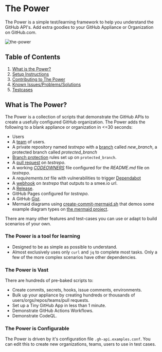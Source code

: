 # The Power
The Power is a simple test/learning framework to help you understand the GitHub API's. Add extra goodies to your GitHub Appliance or Organization on GitHub.com.

![the-power](https://github.com/gm3dmo/the-power/actions/workflows/the-power.yml/badge.svg)


## Table of Contents

1. [What is the Power?](#what-is-the-power)
2. [Setup Instructions](docs/setup.md)
3. [Contributing to The Power](CONTRIBUTING.md)
4. [Known Issues/Problems/Solutions](docs/known-issues.md)
5. [Testcases](docs/testcases.md)

## What is The Power?
The Power is a collection of scripts that demonstrate the GitHub APIs to create a usefully configured GitHub organization. The Power adds the following to a blank appliance or organization in <=30 seconds:

* Users
* A [team](https://docs.github.com/en/github/setting-up-and-managing-organizations-and-teams/about-teams) of users.
* A private repository named *testrepo* with a [branch](https://docs.github.com/en/github/collaborating-with-issues-and-pull-requests/creating-and-deleting-branches-within-your-repository) called *new_branch*,  a protected branch called *protected_branch*
* [Branch protection](https://docs.github.com/en/github/administering-a-repository/about-protected-branches) rules set up on `protected_branch`.
* A [pull request](https://docs.github.com/en/github/collaborating-with-issues-and-pull-requests/about-pull-requests) on *testrepo*.
* A working [*CODEOWNERS*](https://docs.github.com/en/github/creating-cloning-and-archiving-repositories/about-code-owners) file configured for the *README.md* file on *testrepo*.
* A *requirements.txt* file with vulnerabilities to trigger [Dependabot](https://docs.github.com/en/code-security/dependabot)
* A [webhook](https://docs.github.com/en/developers/webhooks-and-events/about-webhooks) on *testrepo* that outputs to a smee.io url.
* A [Release](https://docs.github.com/en/github/administering-a-repository/managing-releases-in-a-repository).
* GitHub Pages configured for *testrepo*.
* A GitHub [Gist](https://docs.github.com/en/github/writing-on-github/creating-gists).
* Mermaid diagrams using [create-commit-mermaid.sh](create-commit-mermaid.sh) that demos some example diagram types on [the mermaid project](https://mermaid-js.github.io/mermaid/#/n00b-gettingStarted).

There are many other features and test-cases you can use or adapt to build scenarios of your own.

### The Power is a tool for learning
- Designed to be as simple as possible to understand. 
- Almost exclusively uses only `curl` and `jq` to complete most tasks. Only a few of the more complex scenarios have other dependencies.

### The Power is Vast
There are hundreds of pre-baked scripts to:

* Create commits, secrets, hooks, issue comments, environments.
* Bulk up your appliance by creating hundreds or thousands of users/orgs/repos/teams/pull requests.
* Set up a Tiny GitHub App in less than 1 minute.
* Demonstrate GitHub Actions Workflows.
* Demonstrate CodeQL.

### The Power is Configurable
The Power is driven by it's configuration file `.gh-api.examples.conf`. You can edit this to create new organizations, teams, users to use in test cases.

